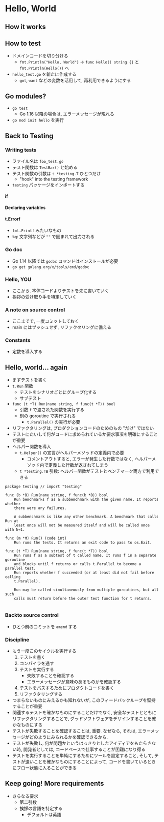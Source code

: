 # Hello, World

## How it works

## How to test
- ドメインコードを切り分ける
    - `fmt.Println("Hello, World")` -> `func Hello() string {}` と `fmt.Println(Hello())` へ
- `hello_test.go` を新たに作成する
    - `got`, `want` などの変数を活用して, 再利用できるようにする

## Go modules?
- `go test`
    - Go 1.16 以降の場合は, エラーメッセージが現れる
- `go mod init hello` を実行


## Back to Testing
### Writing tests
- ファイル名は `foo_test.go`
- テスト関数は `TestBar()` と始める
- テスト関数の引数は `t *testing.T` ひとつだけ
    - "hook" into the testing framework
- `testing` パッケージをインポートする
#### if
#### Declaring variables
#### t.Errorf
- `fmt.Printf` みたいなもの
- `%q`: 文字列などが `""` で囲まれて出力される


### Go doc
- Go 1.14 以降では `godoc` コマンドはインストールが必要
- `go get golang.org/x/tools/cmd/godoc`


### Hello, YOU
- ここから, 本体コードよりテストを先に書いていく
- 挨拶の受け取り手を特定していく


### A note on source control
- ここまでで, 一度コミットしておく
- main にはプッシュせず, リファクタリングに備える


### Constants
- 定数を導入する


## Hello, world... again
- まずテストを書く
- `t.Run` 関数
    - テストをシナリオごとにグループ化する
    - サブテスト
- `func (t *T) Run(name string, f func(t *T)) bool`
    - 引数 `f` で渡された関数を実行する
    - 別の goroutine で実行される
        - `t.Parallel()` の実行が必要
- リファクタリングは, プロダクションコードのためのもの "だけ" ではない
- テストにたいして何がコードに求められているか要求事項を明確にすることが重要
- ヘルパー関数を導入
    - `t.Helper()` の宣言がヘルパーメソッドの定義内で必要
        - コメントアウトすると, エラーが発生した行数ではなく, ヘルパーメソッド内で定義した行数が返されてしまう
    - `t *testing.TB` 引数: ヘルパー関数がテストとベンチマーク両方で利用できる

```
package testing // import "testing"

func (b *B) Run(name string, f func(b *B)) bool
    Run benchmarks f as a subbenchmark with the given name. It reports whether
    there were any failures.

    A subbenchmark is like any other benchmark. A benchmark that calls Run at
    least once will not be measured itself and will be called once with N=1.

func (m *M) Run() (code int)
    Run runs the tests. It returns an exit code to pass to os.Exit.

func (t *T) Run(name string, f func(t *T)) bool
    Run runs f as a subtest of t called name. It runs f in a separate goroutine
    and blocks until f returns or calls t.Parallel to become a parallel test.
    Run reports whether f succeeded (or at least did not fail before calling
    t.Parallel).

    Run may be called simultaneously from multiple goroutines, but all such
    calls must return before the outer test function for t returns.


```


### Backto source control
- ひとつ前のコミットを `amend` する


### Discipline
- もう一度このサイクルを実行する
    1. テストを書く
    2. コンパイラを通す
    3. テストを実行する
        - 失敗することを確認する
        - エラーメッセージが意味のあるものかを確認する
    4. テストをパスするためにプロダクトコードを書く
    5. リファクタリングする
- つまらないものにみえるかも知れないが, このフィードバックループを堅持することが重要
- 関連するテストを確かなものにすることだけでなく, 安全なテストとともにリファクタリングすることで, グッドソフトウェアをデザインすることを確かなものにする
- テストが失敗することを確認することは, 重要. なぜなら, それは, エラーメッセージがどのようにみられるかを確認できるから.
- テストが失敗し, 何が問題かというはっきりとしたアイディアをもたらさない時, 開発者としては, コードベースで仕事することが困難になり得る
- テストを実行することを単純にするためにツールを設定すること, そして,  テストが速いことを確かなものにすることによって, コードを書いているときにフロー状態に入ることができる


## Keep going! More requirements
- さらなる要求
    - 第二引数
    - 挨拶の言語を特定する
        - デフォルトは英語

